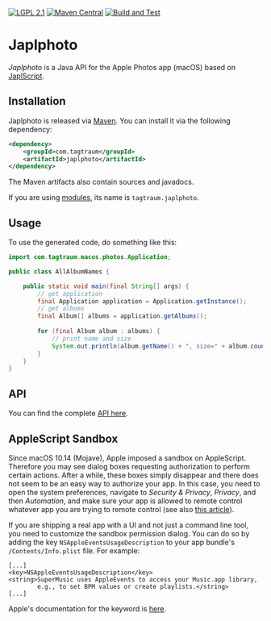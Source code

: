 [![LGPL 2.1](https://img.shields.io/badge/License-LGPL_2.1-blue.svg)](https://www.gnu.org/licenses/old-licenses/lgpl-2.1.html)
[![Maven Central](https://maven-badges.herokuapp.com/maven-central/com.tagtraum/japlphoto/badge.svg)](https://maven-badges.herokuapp.com/maven-central/com.tagtraum/japlphoto)
[![Build and Test](https://github.com/japlscript/japlphoto/workflows/Build%20and%20Test/badge.svg)](https://github.com/japlscript/japlphoto/actions)


# Japlphoto

*Japlphoto* is a Java API for the Apple Photos app (macOS) based on
[JaplScript](https://github.com/japlscript/japlscript).


## Installation

Japlphoto is released via [Maven](https://maven.apache.org).
You can install it via the following dependency:

```xml
<dependency>
    <groupId>com.tagtraum</groupId>
    <artifactId>japlphoto</artifactId>
</dependency>
```

The Maven artifacts also contain sources and javadocs. 

If you are using [modules](https://en.wikipedia.org/wiki/Java_Platform_Module_System),
its name is `tagtraum.japlphoto`.


## Usage
                           
To use the generated code, do something like this:

```java
import com.tagtraum.macos.photos.Application;

public class AllAlbumNames {

    public static void main(final String[] args) {
        // get application
        final Application application = Application.getInstance();
        // get albums
        final Album[] albums = application.getAlbums();
        
        for (final Album album : albums) {
            // print name and size
            System.out.println(album.getName() + ", size=" + album.countMediaItems());
        }
    }
}
```

## API

You can find the complete [API here](https://japlscript.github.io/japlphoto/com/tagtraum/macos/photos/package-summary.html). 


## AppleScript Sandbox

Since macOS 10.14 (Mojave), Apple imposed a sandbox on AppleScript. Therefore
you may see dialog boxes requesting authorization to perform certain actions.
After a while, these boxes simply disappear and there does not seem to be an easy
way to authorize your app. In this case, you need to open the system preferences,
navigate to *Security & Privacy*, *Privacy*, and then *Automation*, and make
sure your app is allowed to remote control whatever app you are trying to remote
control (see also [this article](https://blog.beatunes.com/2018/10/beatunes-on-mojave-and-windows-10-dark.html)).

If you are shipping a real app with a UI and not just a command line tool, you
need to customize the sandbox permission dialog. You can do so by adding
the key `NSAppleEventsUsageDescription` to your app bundle's `/Contents/Info.plist`
file. For example:

    [...]
    <key>NSAppleEventsUsageDescription</key>
    <string>SuperMusic uses AppleEvents to access your Music.app library,
            e.g., to set BPM values or create playlists.</string>
    [...]

Apple's documentation for the keyword is [here](https://developer.apple.com/documentation/bundleresources/information_property_list/nsappleeventsusagedescription).
